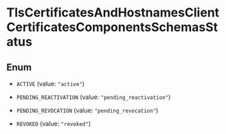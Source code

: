 

# TlsCertificatesAndHostnamesClientCertificatesComponentsSchemasStatus

## Enum


* `ACTIVE` (value: `"active"`)

* `PENDING_REACTIVATION` (value: `"pending_reactivation"`)

* `PENDING_REVOCATION` (value: `"pending_revocation"`)

* `REVOKED` (value: `"revoked"`)



